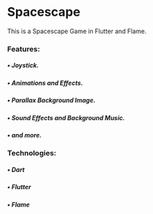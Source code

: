 # Spacescape

This is a Spacescape Game in Flutter and Flame.

### Features:
##### • Joystick.
##### • Animations and Effects.
##### • Parallax Background Image.
##### • Sound Effects and Background Music.
##### • and more.

### Technologies: 
##### • Dart
##### • Flutter
##### • Flame
